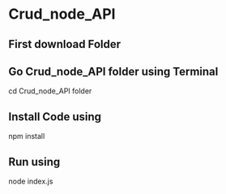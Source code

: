 # Crud_node_API

## First download Folder 
## Go Crud_node_API folder using Terminal

cd Crud_node_API folder

## Install Code using   

npm install

## Run using

node index.js 

